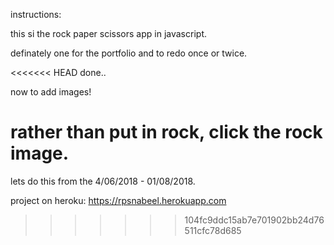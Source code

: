 instructions:

this si the rock paper scissors app in javascript.

definately one for the portfolio and to redo once or twice.

<<<<<<< HEAD
done..

now to add images!

rather than put in rock, click the rock image.
=======
lets do this from the 4/06/2018 - 01/08/2018.

project on heroku: https://rpsnabeel.herokuapp.com

>>>>>>> 104fc9ddc15ab7e701902bb24d76511cfc78d685

